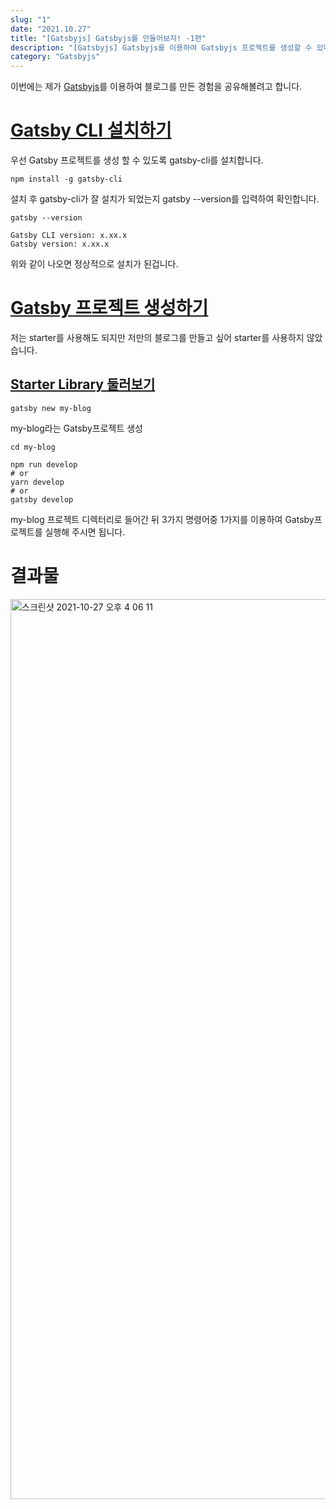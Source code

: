 ```yaml
---
slug: "1"
date: "2021.10.27"
title: "[Gatsbyjs] Gatsbyjs를 만들어보자! -1편"
description: "[Gatsbyjs] Gatsbyjs를 이용하여 Gatsbyjs 프로젝트를 생성할 수 있다."
category: "Gatsbyjs"
---
```


이번에는 제가 [Gatsbyjs](https://www.gatsbyjs.com/docs/)를 이용하여 블로그를 만든 경험을 공유해볼려고 합니다.

# [Gatsby CLI 설치하기](https://www.gatsbyjs.com/docs/tutorial/part-0/#gatsby-cli)

우선 Gatsby 프로젝트를 생성 할 수 있도록 gatsby-cli를 설치합니다.

```shell
npm install -g gatsby-cli
```

설치 후 gatsby-cli가 잘 설치가 되었는지 gatsby --version를 입력하여 확인합니다.

```shell
gatsby --version

Gatsby CLI version: x.xx.x
Gatsby version: x.xx.x
```

위와 같이 나오면 정상적으로 설치가 된겁니다.

# [Gatsby 프로젝트 생성하기](https://www.gatsbyjs.com/docs/how-to/local-development/starters/)

저는 starter를 사용해도 되지만 저만의 블로그를 만들고 싶어 starter를 사용하지 않았습니다.

## [Starter Library 둘러보기](https://www.gatsbyjs.com/starters/?v=2)

```shell
gatsby new my-blog
```

my-blog라는 Gatsby프로젝트 생성

```shell
cd my-blog

npm run develop
# or
yarn develop
# or
gatsby develop
```

my-blog 프로젝트 디렉터리로 들어간 뒤 3가지 명령어중 1가지를 이용하여 Gatsby프로젝트를 실행해 주시면 됩니다.

# 결과물

<img width="1440" alt="스크린샷 2021-10-27 오후 4 06 11" src="https://user-images.githubusercontent.com/20200820/139016907-479414ec-e3cb-4f93-b07d-641ef1641085.png">
